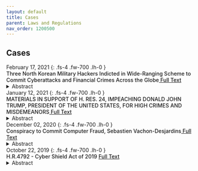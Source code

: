 ```yaml
---
layout: default
title: Cases 
parent: Laws and Regulations 
nav_order: 1200500 
---
```


## Cases
<div class="code-example dont-break-out" markdown="1" style="padding-top:0px;padding-bottom:0px">
February 17, 2021
{: .fs-4 .fw-700 .lh-0  }
<p style="font-weight:500; margin:0px" markdown="1">
Three North Korean Military Hackers Indicted in Wide-Ranging Scheme to Commit Cyberattacks and Financial Crimes Across the Globe<a href="https://www.justice.gov/opa/pr/three-north-korean-military-hackers-indicted-wide-ranging-scheme-commit-cyberattacks-and"> Full Text</a>
</p>
<details>
  <summary>Abstract</summary>
A federal indictment unsealed today charges three North Korean computer programmers with participating in a wide-ranging criminal conspiracy to conduct a series of destructive cyberattacks, to steal and extort more than $1.3 billion of money and cryptocurrency from financial institutions and companies, to create and deploy multiple malicious cryptocurrency applications, and to develop and fraudulently market a blockchain platform.
</details>
</div>

<div class="code-example dont-break-out" markdown="1" style="padding-top:0px;padding-bottom:0px">
January 12, 2021
{: .fs-4 .fw-700 .lh-0  }
<p style="font-weight:500; margin:0px" markdown="1">
MATERIALS IN SUPPORT OF H. RES. 24, IMPEACHING DONALD JOHN TRUMP, PRESIDENT OF THE UNITED STATES, FOR HIGH CRIMES AND MISDEMEANORS<a href="https://documents.bsafes.com/docs/government/mateials-in-support-of-h-res-24-impeaching-donald-john-trump-president-of-the-united-states-for-high-crimes-and-misdemeanors/"> Full Text</a>
</p>
<details>
  <summary>Abstract</summary>
The Constitution grants the House of Representatives the “sole Power of Impeachment,” not merely as a safeguard for the nation between elections, but also in cases where the removal of the President is urgent and necessary to preserve the security of the constitutional order. The House must invoke this power now to impeach President Trump for inciting an insurrection on January 6, 2021. President Trump engaged in high Crimes and Misdemeanors when he urged his supporters to storm the United States Capitol Building and then failed to stop the ensuing violence. His actions marked the culmination of an extensive and unprecedented effort to overturn the results of the presidential election.
</details>
</div>

<div class="code-example dont-break-out" markdown="1" style="padding-top:0px;padding-bottom:0px">
December 02, 2020
{: .fs-4 .fw-700 .lh-0  }
<p style="font-weight:500; margin:0px" markdown="1">
Conspiracy to Commit Computer Fraud, Sebastien Vachon-Desjardins<a href="https://documents.bsafes.com/docs/government/sebastien-vachon-desjardins/"> Full Text</a>
</p>
<details>
  <summary>Abstract</summary>
Beginning on an unknown date, but at least as early as in or about April 2020, and continuing through the date of this Indictment, in the Middle District of Florida and elsewhere, the defendant, SEBASTIEN VACHON-DESJARDINS, did knowingly and intentionally conspire and agree with others known and unknown to the Grand Jury to commit offenses against the United States related to NetWalker Ransomware attacks, that is ...
</details>
</div>

<div class="code-example dont-break-out" markdown="1" style="padding-top:0px;padding-bottom:0px">
October 22, 2019
{: .fs-4 .fw-700 .lh-0  }
<p style="font-weight:500; margin:0px" markdown="1">
H.R.4792 - Cyber Shield Act of 2019 <a href="https://www.congress.gov/bill/116th-congress/house-bill/4792/text?r=55&s=1"> Full Text</a>
</p>
<details>
  <summary>Abstract</summary>
To establish a voluntary program to identify and promote internet-connected products that meet industry-leading cybersecurity and data security standards, guidelines, best practices, methodologies, procedures, and processes, and for other purposes.
</details>
</div>
